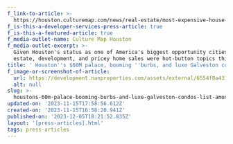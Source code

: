 ```yaml
---
f_link-to-article: >-
  https://houston.culturemap.com/news/real-estate/most-expensive-house-for-sale-houston-galveston/
f_is-this-a-developer-services-press-article: true
f_is-this-a-featured-article: true
f_media-outlet-name: Culture Map Houston
f_media-outlet-excerpt: >-
  Given Houston's status as one of America's biggest opportunity cities, real
  estate, development, and pricey home sales were hot-button topics this year.
title: ' Houston''s $60M palace, booming ''burbs, and luxe Galveston condos list among 2022''s top real estate stories'
f_image-or-screenshot-of-article:
  url: https://development.nanproperties.com/assets/external/6554f8a431cb08cd3e64fa6d_screenshot202023-11-1620005804.png
  alt: null
slug: >-
  houstons-60m-palace-booming-burbs-and-luxe-galveston-condos-list-among-2022s-top-real-estate-stories
updated-on: '2023-11-15T17:58:56.612Z'
created-on: '2023-11-15T16:58:20.941Z'
published-on: '2023-12-05T18:21:52.835Z'
layout: '[press-articles].html'
tags: press-articles
---
```



